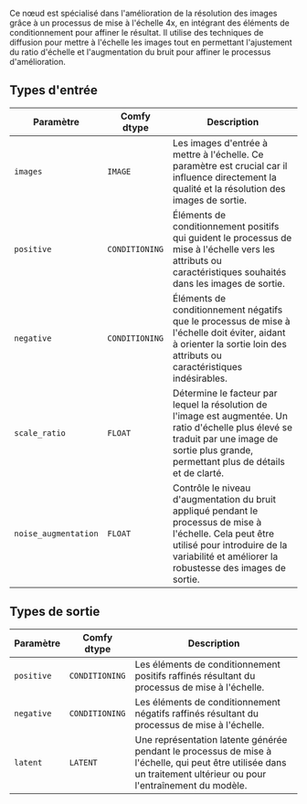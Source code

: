 
Ce nœud est spécialisé dans l'amélioration de la résolution des images grâce à un processus de mise à l'échelle 4x, en intégrant des éléments de conditionnement pour affiner le résultat. Il utilise des techniques de diffusion pour mettre à l'échelle les images tout en permettant l'ajustement du ratio d'échelle et l'augmentation du bruit pour affiner le processus d'amélioration.
## Types d'entrée

| Paramètre            | Comfy dtype        | Description |
|----------------------|--------------------|-------------|
| `images`             | `IMAGE`            | Les images d'entrée à mettre à l'échelle. Ce paramètre est crucial car il influence directement la qualité et la résolution des images de sortie. |
| `positive`           | `CONDITIONING`     | Éléments de conditionnement positifs qui guident le processus de mise à l'échelle vers les attributs ou caractéristiques souhaités dans les images de sortie. |
| `negative`           | `CONDITIONING`     | Éléments de conditionnement négatifs que le processus de mise à l'échelle doit éviter, aidant à orienter la sortie loin des attributs ou caractéristiques indésirables. |
| `scale_ratio`        | `FLOAT`            | Détermine le facteur par lequel la résolution de l'image est augmentée. Un ratio d'échelle plus élevé se traduit par une image de sortie plus grande, permettant plus de détails et de clarté. |
| `noise_augmentation` | `FLOAT`            | Contrôle le niveau d'augmentation du bruit appliqué pendant le processus de mise à l'échelle. Cela peut être utilisé pour introduire de la variabilité et améliorer la robustesse des images de sortie. |

## Types de sortie

| Paramètre     | Comfy dtype  | Description |
|---------------|--------------|-------------|
| `positive`    | `CONDITIONING` | Les éléments de conditionnement positifs raffinés résultant du processus de mise à l'échelle. |
| `negative`    | `CONDITIONING` | Les éléments de conditionnement négatifs raffinés résultant du processus de mise à l'échelle. |
| `latent`      | `LATENT`     | Une représentation latente générée pendant le processus de mise à l'échelle, qui peut être utilisée dans un traitement ultérieur ou pour l'entraînement du modèle. |